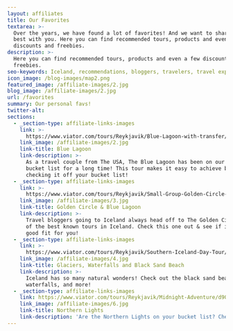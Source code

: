 ```yaml
---
layout: affiliates
title: Our Favorites
textarea: >-
  Over the years, we have found a lot of favorites! And we want to share the
  best with you. Here you can find recommended tours, products and even a few
  discounts and freebies.
description: >-
  Here you can find recommended tours, products and even a few discounts and
  freebies.
seo-keywords: Iceland, recommendations, bloggers, travelers, travel experts, iceland tours,
icon_image: /blog-images/map2.png
featured_image: /affiliate-images/2.jpg
blog_image: /affiliate-images/2.jpg
url: /favorites
summary: Our personal favs!
twitter-alt:
sections:
  - _section-type: affiliate-links-images
    link: >-
      https://www.viator.com/tours/Reykjavik/Blue-Lagoon-with-transfer/d905-105182P16
    link_image: /affiliate-images/2.jpg
    link-title: Blue Lagoon
    link-description: >-
      As a travel couple from The USA, The Blue Lagoon has been on our travel
      bucket list for a long time! This tour makes it easy to achieve by
      checking it off your bucket list! 
  - _section-type: affiliate-links-images
    link: >-
      https://www.viator.com/tours/Reykjavik/Small-Group-Golden-Circle-and-Blue-Lagoon-Tour/d905-16698P27
    link_image: /affiliate-images/3.jpg
    link-title: Golden Circle & Blue Lagoon
    link-description: >-
      Travel bloggers going to Iceland always head off to The Golden Circle! One
      of the best known tours in Iceland. Check this one out & see if it's a
      good fit for you! 
  - _section-type: affiliate-links-images
    link: >-
      https://www.viator.com/tours/Reykjavik/Southern-Iceland-Day-Tour/d905-16698P3
    link_image: /affiliate-images/4.jpg
    link-title: Glaciers, Waterfalls and Black Sand Beach
    link-description: >-
      Iceland has so many natural wonders! Check out the black sand beaches,
      waterfalls, and more! 
  - _section-type: affiliate-links-images
    link: https://www.viator.com/tours/Reykjavik/Midnight-Adventure/d905-107666P1
    link_image: /affiliate-images/6.jpg
    link-title: Northern Lights
    link-description: 'Are the Northern Lights on your bucket list? Check out this tour! '
---
```

